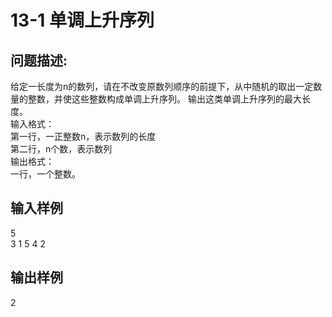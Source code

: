 # 13-1 单调上升序列

## 问题描述:<br>
给定一长度为n的数列，请在不改变原数列顺序的前提下，从中随机的取出一定数量的整数，并使这些整数构成单调上升序列。 输出这类单调上升序列的最大长度。<br>
输入格式：<br>
第一行，一正整数n，表示数列的长度<br>
第二行，n个数，表示数列<br>
输出格式：<br>
一行，一个整数。
<br>

## 输入样例<br>
5<br>
3 1 5 4 2<br>


## 输出样例<br>
2<br>
